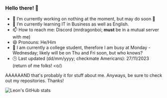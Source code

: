 ### Hello there! 👋

- 🔭 I’m currently working on nothing at the moment, but may do soon 👀
- 🌱 I’m currently learning IT in Business as well as English.
- 📫 How to reach me: Discord (mrdragonboi; **must** be in a mutual server with me)
- 😄 Pronouns: He/Him
- 🏫 I am currently a college student, therefore I am busy at Monday - Wednesday; likely will be on Thu and Fri soon, but who knows?
- 🕒 Last updated (dd/mm/yyyy; checkmate Americans): 27/11/2023 (return of me folks! <o/)

AAAAAAND that's probably it for stuff about me. Anyways, be sure to check out my repositories. Thanks!

![Leon's GitHub stats](https://github-readme-stats.vercel.app/api?username=lpkeates&show_icons=true&theme=radical)
